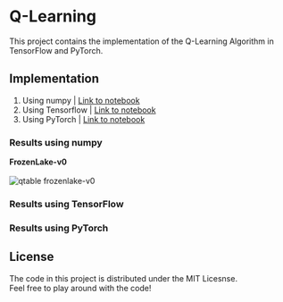 # Q-Learning

This project contains the implementation of the Q-Learning Algorithm in TensorFlow and PyTorch.

## Implementation

1. Using numpy | [Link to notebook](https://github.com/iArunava/Q-Learning/blob/master/Q-Learning%20in%20Numpy.ipynb)
2. Using Tensorflow | [Link to notebook](https://github.com/iArunava/Q-Learning/blob/master/Q-Learning%20in%20TensorFlow.ipynb)
3. Using PyTorch | [Link to notebook](https://github.com/iArunava/Q-Learning/blob/master/Q-Learning%20with%20PyTorch.ipynb)

### Results using numpy

**FrozenLake-v0**
<br/><br/>
![qtable frozenlake-v0](https://user-images.githubusercontent.com/26242097/49160789-8a1d2f80-f34d-11e8-8ff1-c5f78885df78.png)

### Results using TensorFlow

### Results using PyTorch

## License
The code in this project is distributed under the MIT Licesnse. <br/>
Feel free to play around with the code! 
